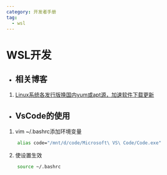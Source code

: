 ```yaml
---
category: 开发者手册
tag:
  - wsl
---
```

# WSL开发

* ## 相关博客

1. [Linux系统各发行版换国内yum或apt源，加速软件下载更新](https://zhuanlan.zhihu.com/p/122214146)

* ## VsCode的使用

1. vim ~/.bashrc添加环境变量

```bash
    alias code="/mnt/d/code/Microsoft\ VS\ Code/Code.exe"
```

2. 使设置生效

```bash
    source ~/.bashrc
```

